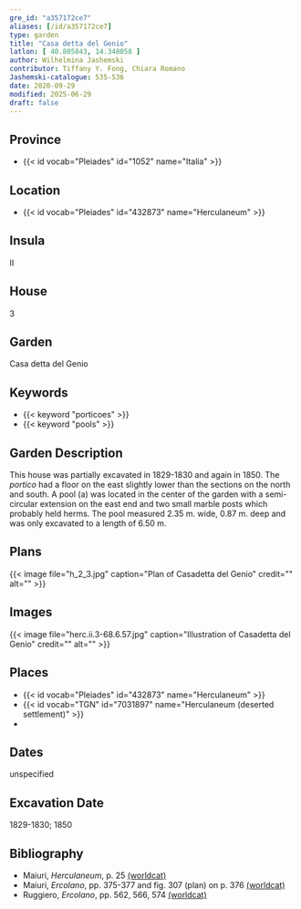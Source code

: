 ```yaml
---
gre_id: "a357172ce7"
aliases: [/id/a357172ce7]
type: garden
title: "Casa detta del Genio"
latlon: [ 40.805843, 14.348058 ]
author: Wilhelmina Jashemski
contributor: Tiffany Y. Fong, Chiara Romano
Jashemski-catalogue: 535-536
date: 2020-09-29
modified: 2025-06-29
draft: false
---
```


## Province

- {{< id vocab="Pleiades" id="1052" name="Italia" >}}

## Location

- {{< id vocab="Pleiades" id="432873" name="Herculaneum" >}}

## Insula

II

## House

3

## Garden

Casa detta del Genio

## Keywords

- {{< keyword "porticoes" >}}
- {{< keyword "pools" >}}


## Garden Description

This house was partially excavated in 1829-1830 and again in 1850. The *portico* had a floor on the east slightly lower than the sections on the north and south. A pool (a) was located in the center of the garden with a semi-circular extension on the east end and two small marble posts which probably held herms. The pool measured 2.35 m. wide, 0.87 m. deep and was only excavated to a length of 6.50 m.

<!-- ## Maps -->

## Plans

{{< image file="h_2_3.jpg" caption="Plan of Casadetta del Genio" credit="" alt="" >}}

## Images

{{< image file="herc.ii.3-68.6.57.jpg" caption="Illustration of Casadetta del Genio" credit="" alt="" >}}

## Places

- {{< id vocab="Pleiades" id="432873" name="Herculaneum" >}}
- {{< id vocab="TGN" id="7031897" name="Herculaneum (deserted settlement)" >}}
-
## Dates

unspecified

## Excavation Date

1829-1830; 1850

## Bibliography

- Maiuri, *Herculaneum*, p. 25 [(worldcat)](https://search.worldcat.org/title/1107784297)
- Maiuri, *Ercolano*, pp. 375-377 and fig. 307 (plan) on p. 376 [(worldcat)](https://search.worldcat.org/title/490581395)
- Ruggiero, *Ercolano*, pp. 562, 566, 574 [(worldcat)](https://search.worldcat.org/title/18405521)
